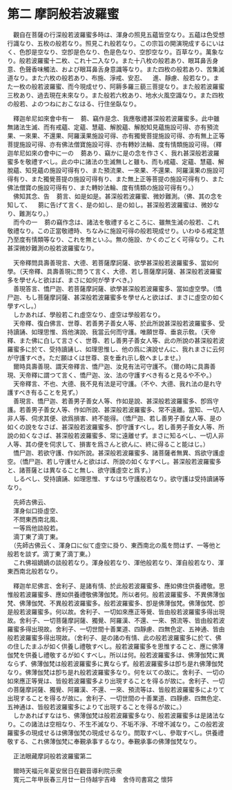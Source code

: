 # 第二 摩訶般若波羅蜜
　觀自在菩薩の行深般若波羅蜜多時は、渾身の照見五蘊皆空なり。五蘊は色受想行識なり、五枚の般若なり。照見これ般若なり。この宗旨の開演現成するにいはく、色卽是空なり、空卽是色なり、色是色なり、空卽空なり。百草なり。萬象なり。般若波羅蜜十二枚、これ十二入なり。また十八枚の般若あり、眼耳鼻舌身意、色聲香味觸法、および眼耳鼻舌身意識等なり。また四枚の般若あり、苦集滅道なり。また六枚の般若あり、布施、淨戒、安忍、<img width="16" height="16" src="_cSQgioD.png" border="0">進、靜慮、般若なり。また一枚の般若波羅蜜、而今現成せり、阿耨多羅三藐三菩提なり。また般若波羅蜜三枚あり、過去現在未來なり。また般若六枚あり、地水火風空識なり。また四枚の般若、よのつねにおこなはる、行住坐臥なり。  
  
　釋迦牟尼如來會中有一<img width="16" height="16" src="_ckpXF_P.png" border="0">蒭、竊作是念、我應敬禮甚深般若波羅蜜多。此中雖無諸法生滅、而有戒蘊、定蘊、慧蘊、解脫蘊、解脫知見蘊施設可得、亦有預流果、一來果、不還果、阿羅漢果施設可得、亦有獨覺菩提施設可得、亦有無上正等菩提施設可得、亦有佛法僧寶施設可得、亦有轉妙法輪、度有情󠄁類施設可得。（釋迦牟尼如來の會中に一の<img width="16" height="16" src="_ckpXF_P.png" border="0">蒭あり、竊かに是の念を作さく、我れ甚深般若波羅蜜多を敬禮すべし。此の中に諸法の生滅無しと雖も、而も戒蘊、定蘊、慧蘊、解脫蘊、知見蘊の施設可得有り、また預流果、一來果、不還果、阿羅漢果の施設可得有り、また獨覺菩提の施設可得有り、また無上正等菩提の施設可得有り、また佛法僧寶の施設可得有り、また轉妙法輪、度有情󠄁類の施設可得有り。）  
　佛知其念、告<img width="16" height="16" src="_ckpXF_P.png" border="0">蒭言、如是如是。甚深般若波羅蜜、微妙難測。（佛、其の念を知して、<img width="16" height="16" src="_ckpXF_P.png" border="0">蒭に告げて言く、是の如し、是の如し。甚深般若波羅蜜は、微妙なり、難測なり。）  
　而今の一<img width="16" height="16" src="_ckpXF_P.png" border="0">蒭の竊作念は、諸法を敬禮するところに、雖無生滅の般若、これ敬禮なり。この正當敬禮時、ちなみに施設可得の般若現成せり。いわゆる戒定慧乃至度有情󠄁類等なり、これを無といふ。無の施設、かくのごとく可得なり。これ甚深微妙難測の般若波羅蜜なり。  
  
　天帝釋問具壽善現言、大德、若菩薩摩訶薩、欲學甚深般若波羅蜜多、當如何學。（天帝釋、具壽善現に問うて言く、大德、若し菩薩摩訶薩、甚深般若波羅蜜多を學せんと欲はば、まさに如何が學すべき。）  
　善現答言、憍尸迦、若菩薩摩訶薩、欲學甚深般若波羅蜜多、當如虛空學。（憍尸迦、もし菩薩摩訶薩、甚深般若波羅蜜多を學せんと欲はば、まさに虛空の如く學すべし。）  
　しかあれば、學般若これ虛空なり、虛空は學般若なり。  
　天帝釋、復白佛言、世尊、若善男子善女人等、於此所說甚深般若波羅蜜多、受持讀誦、如理思惟、爲他演說、我當云何而守護。唯願世尊、垂哀示敎。（天帝釋、また佛に白して言さく、世尊、若し善男子善女人等、此の所說の甚深般若波羅蜜多に於て、受持讀誦し、如理思惟し、他の爲に演說せんに、我れまさに云何が守護すべき。ただ願はくは世尊、哀を垂れ示し敎へましませ。）  
　爾時具壽善現、謂天帝釋言、憍尸迦、汝見有法可守護不。（爾の時に具壽善現、天帝釋に謂つて言く、憍尸迦、汝、法の守護すべき有ると見るや不や。）  
　天帝釋言、不也、大德、我不見有法是可守護。（不や、大德、我れ法の是れ守護すべき有ることを見ず。）  
　善現言、憍尸迦、若善男子善女人等、作如是說、甚深般若波羅蜜多、卽爲守護。若善男子善女人等、作如所說、甚深般若波羅蜜多、常不遠離。當知、一切人非人等、伺求其便、欲爲損害、終不能得。（憍尸迦、若し善男子善女人等、是の如くの說をなさば、甚深般若波羅蜜多、卽守護すべし。若し善男子善女人等、所說の如くなさば、甚深般若波羅蜜多、常に遠離せず。まさに知るべし、一切人非人等、其の便を伺求して、損害を爲さんと欲んに、終に得ること能はじ。）  
　憍尸迦、若欲守護、作如所說。甚深般若波羅蜜多、諸菩薩者無異、爲欲守護虛空。（憍尸迦、若し守護せんと欲はば、所說の如くなすべし。甚深般若波羅蜜多と、諸菩薩とは異なること無し、欲守護虛空と爲す。）  
　しるべし、受持讀誦、如理思惟、すなはち守護般若なり。欲守護は受持讀誦等なり。  
  
　先師古佛云、  
　渾身似口掛虛空、  
　不問東西南北風、  
　一等爲他談般若。  
　滴丁東了滴丁東。  
　（先師古佛云く、渾身口に似て虛空に掛り、東西南北の風を問はず、一等他と般若を談ず。滴丁東了滴丁東。）  
　これ佛祖嫡嫡の談般若なり。渾身般若なり、渾他般若なり、渾自般若なり、渾東西南北般若なり。  
  
　釋迦牟尼佛言、舍利子、是諸有情󠄁、於此般若波羅蜜多、應如佛住供養禮敬。思惟般若波羅蜜多、應如供養禮敬佛薄伽梵。所以者何。般若波羅蜜多、不異佛薄伽梵、佛薄伽梵、不異般若波羅蜜多。般若波羅蜜多、卽是佛薄伽梵。佛薄伽梵、卽是般若波羅蜜多。何以故。舍利子、一切如來應正等覺、皆由般若波羅蜜多得出現故。舍利子、一切菩薩摩訶薩、獨覺、阿羅漢、不還、一來、預流等、皆由般若波羅蜜多得出現故。舍利子、一切世間十善業道、四靜慮、四無色定、五神通、皆由般若波羅蜜多得出現故。（舍利子、是の諸の有情󠄁、此の般若波羅蜜多に於て、佛の住したまふが如く供養し禮敬すべし。般若波羅蜜多を思惟すること、應に佛薄伽梵を供養し禮敬するが如くすべし。所以は何。般若波羅蜜多は、佛薄伽梵に異ならず、佛薄伽梵は般若波羅蜜多に異ならず。般若波羅蜜多は卽ち是れ佛薄伽梵なり。佛薄伽梵は卽ち是れ般若波羅蜜多なり。何を以ての故に。舍利子、一切の如來應正等覺は、皆般若波羅蜜多より出現することを得るが故に。舍利子、一切の菩薩摩訶薩、獨覺、阿羅漢、不還、一來、預流等は、皆般若波羅蜜多によりて出現することを得るが故に。舍利子、一切世間の十善業道、四靜慮、四無色定、五神通は、皆般若波羅蜜多によりて出現することを得るが故に。）  
　しかあればすなはち、佛薄伽梵は般若波羅蜜多なり、般若波羅蜜多は是諸法なり。この諸法は空相なり、不生不滅なり、不垢不淨、不增不減なり。この般若波羅蜜多の現成せるは佛薄伽梵の現成せるなり。問取すべし、參取すべし。供養禮敬する、これ佛薄伽梵に奉覲承事するなり。奉覲承事の佛薄伽梵なり。  
  
　正法眼藏摩訶般若波羅蜜第二  
  
　爾時天福元年夏安居日在觀音導利院示衆  
　寬元二年甲辰春三月廿一日侍越宇吉峰<img width="16" height="16" src="_cSQgioD.png" border="0">舍侍司書寫之 懷弉